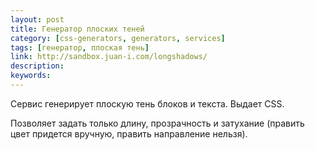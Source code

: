 ```yaml
---
layout: post
title: Генератор плоских теней
category: [css-generators, generators, services]
tags: [генератор, плоская тень]
link: http://sandbox.juan-i.com/longshadows/
description:
keywords:
---
```


<p>Сервис генерирует плоскую тень блоков и текста. Выдает CSS.</p>
<p>Позволяет задать только длину, прозрачность и затухание (править цвет придется вручную, править направление нельзя).</p>
